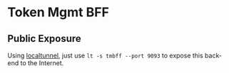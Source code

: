 # Token Mgmt BFF

## Public Exposure

Using [localtunnel](https://localtunnel.me/), just use `lt -s tmbff --port 9093` to expose this back-end to the Internet.

